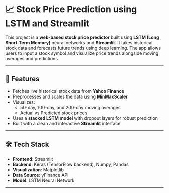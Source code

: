 # 📈 Stock Price Prediction using LSTM and Streamlit

This project is a **web-based stock price predictor** built using **LSTM (Long Short-Term Memory)** neural networks and **Streamlit**. It takes historical stock data and forecasts future trends using deep learning. The app allows users to input a stock symbol and visualize price trends alongside moving averages and predictions.

---

## 🚀 Features

- Fetches live historical stock data from **Yahoo Finance**
- Preprocesses and scales the data using **MinMaxScaler**
- Visualizes:
  - 50-day, 100-day, and 200-day moving averages
  - Actual vs Predicted stock prices
- Uses a **stacked LSTM model** with dropout layers for robust prediction
- Built with a clean and interactive **Streamlit** interface

---

## 🛠️ Tech Stack

- **Frontend**: Streamlit
- **Backend**: Keras (TensorFlow backend), Numpy, Pandas
- **Visualization**: Matplotlib
- **Data Source**: yFinance API
- **Model**: LSTM Neural Network

---


